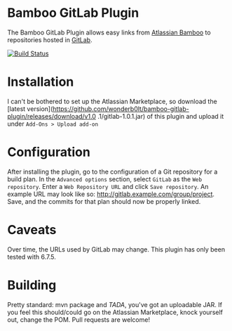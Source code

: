 # Bamboo GitLab Plugin

The Bamboo GitLab Plugin allows easy links from [Atlassian Bamboo](https://www.atlassian.com/software/bamboo) to repositories hosted in [GitLab](http://gitlab.org/).

[![Build Status](https://travis-ci.org/wonderb0lt/bamboo-gitlab-plugin.svg?branch=master)](https://travis-ci.org/wonderb0lt/bamboo-gitlab-plugin)

# Installation

I can't be bothered to set up the Atlassian Marketplace, so download the [latest version](https://github.com/wonderb0lt/bamboo-gitlab-plugin/releases/download/v1.0
.1/gitlab-1.0.1.jar) of this plugin and upload it under `Add-Ons > Upload add-on`

# Configuration

After installing the plugin, go to the configuration of a Git repository for a build plan.  In the `Advanced options` section,
select `GitLab` as the `Web repository`.  Enter a `Web Repository URL` and click `Save repository`.  An example URL may look like so:
http://gitlab.example.com/group/project. Save, and the commits for that plan should now be properly linked.

# Caveats

Over time, the URLs used by GitLab may change.  This plugin has only been tested with 6.7.5.

# Building

Pretty standard: mvn package and _TADA_, you've got an uploadable JAR. If you feel this should/could go on the Atlassian Marketplace, knock yourself out,
change the POM. Pull requests are welcome!
